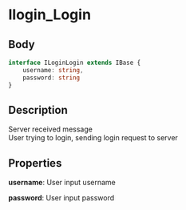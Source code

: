 # Ilogin_Login

## Body

```typescript
interface ILoginLogin extends IBase {
    username: string,
    password: string
}
```

## Description

Server received message\
User trying to login, sending login request to server

## Properties

**username**: User input username

**password**: User input password